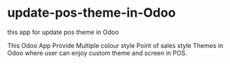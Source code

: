 # update-pos-theme-in-Odoo
this app for update pos theme in Odoo

This Odoo App Provide Multiple colour style Point of sales
style Themes in Odoo where user can enjoy custom theme and screen in POS.


